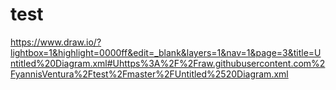 # test

https://www.draw.io/?lightbox=1&highlight=0000ff&edit=_blank&layers=1&nav=1&page=3&title=Untitled%20Diagram.xml#Uhttps%3A%2F%2Fraw.githubusercontent.com%2FyannisVentura%2Ftest%2Fmaster%2FUntitled%2520Diagram.xml

